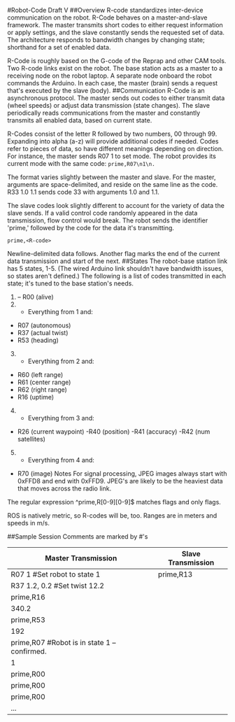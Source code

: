 #Robot-Code Draft V
##Overview
R-code standardizes inter-device communication on the robot. R-Code behaves on a master-and-slave framework. 
The master transmits short codes to either request information or apply settings, and the slave constantly 
sends the requested set of data. The architecture responds to bandwidth changes by changing state; 
shorthand for a set of enabled data.

R-Code is roughly based on the G-code of the Reprap and other CAM tools. Two R-code links exist 
on the robot. The base station acts as a master to a receiving node on the robot laptop. A separate node
onboard the robot commands the Arduino. In each case, the master (brain) sends a request that's executed 
by the slave (body). 
##Communication
R-Code is an asynchronous protocol. The master sends out codes to either transmit data (wheel speeds) 
or adjust data transmission (state changes). The slave periodically reads communications from the master 
and constantly transmits all enabled data, based on current state.

R-Codes consist of the letter R followed by two numbers, 00 through 99. Expanding into alpha (a-z) will 
provide additional codes if needed. Codes refer to pieces of data, so have different meanings depending 
on direction. For instance, the master sends R07 1 to set mode. The robot provides its current mode with 
the same code: 
```prime,R07\n1\n.```

The format varies slightly between the master and slave. For the master, arguments are space-delimited, 
and reside on the same line as the code. R33 1.0 1.1 sends code 33 with arguments 1.0 and 1.1.

The slave codes look slightly different to account for the variety of data the slave sends. If a valid 
control code randomly appeared in the data transmission, flow control would break. The robot sends the 
identifier 'prime,' followed by the code for the data it's transmitting. 
```
prime,<R-code>
```
Newline-delimited data follows. Another flag marks the end of the current data transmission and start of the next. 
##States
The robot-base station link has 5 states, 1-5. (The wired Arduino link shouldn't have 
bandwidth issues, so states aren't defined.) The following is a list of codes transmitted 
in each state; it's tuned to the base station's needs.

1) – R00 (alive)
2) - Everything from 1 and:
- R07 (autonomous)
- R37 (actual twist)
- R53 (heading)
3) - Everything from 2 and:
- R60 (left range)
- R61 (center range)
- R62 (right range)
- R16 (uptime)
4) - Everything from 3 and:
- R26 (current waypoint)
-R40 (position)
-R41 (accuracy)
-R42 (num satellites)
5) - Everything from 4 and:
- R70 (image)
Notes
For signal processing, JPEG images always start with 0xFFD8 and end with 0xFFD9. 
JPEG's are likely to be the heaviest data that moves across the radio link.

The regular expression ^prime,R[0-9][0-9]$ matches flags and only flags. 

ROS is natively metric, so R-codes will be, too. Ranges are in meters and speeds in m/s.

##Sample Session
Comments are marked by #'s

Master Transmission	|Slave Transmission	
---|---
R07 1 #Set robot to state 1	|prime,R13
R37 1.2, 0.2 #Set twist	12.2|
|	prime,R16
|	340.2
|	prime,R53
|	192	
|	prime,R07 #Robot is in state 1 – confirmed.
|	1
|	prime,R00
|	prime,R00
|prime,R00
|...
